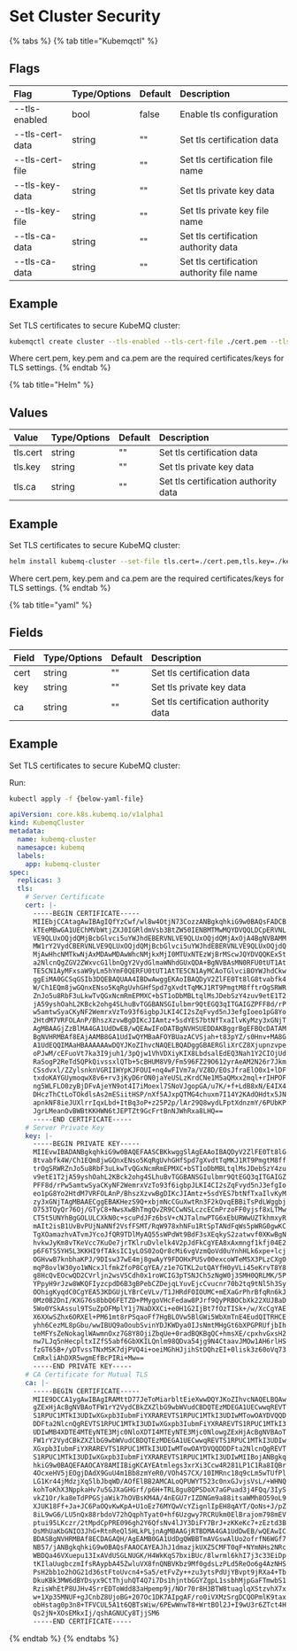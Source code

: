 # Set Cluster Security

{% tabs %}
{% tab title="Kubemqctl" %}
## Flags

| Flag | Type/Options | Default | Description |
| :--- | :--- | :--- | :--- |
| --tls-enabled | bool | false | Enable tls configuration |
| --tls-cert-data | string | "" | Set tls certification data |
| --tls-cert-file | string | "" | Set tls certification file name |
| --tls-key-data | string | "" | Set tls private key data |
| --tls-key-file | string | "" | Set tls private key file name |
| --tls-ca-data | string | "" | Set tls certification authority  data |
| --tls-ca-data | string | "" | Set tls certification authority  file name |

## Example

Set TLS certificates to secure KubeMQ cluster:

```bash
kubemqctl create cluster --tls-enabled --tls-cert-file ./cert.pem --tls-key-file ./key.pem --tls-ca-file ./ca.pem
```

Where cert.pem, key.pem and ca.pem are the required certificates/keys for TLS settings.
{% endtab %}

{% tab title="Helm" %}
## Values

| Value | Type/Options | Default | Description |
| :--- | :--- | :--- | :--- |
| tls.cert | string | "" | Set tls certification data |
| tls.key | string | "" | Set tls private key data |
| tls.ca | string | "" | Set tls certification authority  data |

## Example

Set TLS certificates to secure KubeMQ cluster:

```bash
helm install kubemq-cluster --set-file tls.cert=./cert.pem,tls.key=./key.pem,tls.ca=./ca.pem kubemq-charts/kubemq
```

Where cert.pem, key.pem and ca.pem are the required certificates/keys for TLS settings.
{% endtab %}

{% tab title="yaml" %}
## Fields

| Field | Type/Options | Default | Description |
| :--- | :--- | :--- | :--- |
| cert | string | "" | Set tls certification data |
| key | string | "" | Set tls private key data |
| ca | string | "" | Set tls certification authority  data |

## Example

Set TLS certificates to secure KubeMQ cluster:

Run:

```bash
kubectl apply -f {below-yaml-file}
```

```yaml
apiVersion: core.k8s.kubemq.io/v1alpha1
kind: KubemqCluster
metadata:
  name: kubemq-cluster
  namesapce: kubemq
  labels:
    app: kubemq-cluster
spec:
  replicas: 3
  tls:
    # Server Certificate  
    cert: |-
      -----BEGIN CERTIFICATE-----
      MIIEbjCCAtagAwIBAgIQfYzCwf/wl8w4OtjN73CozzANBgkqhkiG9w0BAQsFADCB
      kTEeMBwGA1UEChMVbWtjZXJ0IGRldmVsb3BtZW50IENBMTMwMQYDVQQLDCpERVNL
      VE9QLUxOQjdQMjBcbGlvci5uYWJhdEBERVNLVE9QLUxOQjdQMjAxOjA4BgNVBAMM
      MW1rY2VydCBERVNLVE9QLUxOQjdQMjBcbGlvci5uYWJhdEBERVNLVE9QLUxOQjdQ
      MjAwHhcNMTkwNjAxMDAwMDAwWhcNMjkxMjI0MTUxNTEzWjBrMScwJQYDVQQKEx5t
      a2NlcnQgZGV2ZWxvcG1lbnQgY2VydGlmaWNhdGUxQDA+BgNVBAsMN0RFU0tUT1At
      TE5CN1AyMFxsaW9yLm5hYmF0QERFU0tUT1AtTE5CN1AyMCAoTGlvciBOYWJhdCkw
      ggEiMA0GCSqGSIb3DQEBAQUAA4IBDwAwggEKAoIBAQDyV2ZlFE0Tt8lG8tvabfk4
      W/Ch1EQm8jwGQnxENso5KqRgUvhGHfSpd7gXvdtTqMKJ1RT9PmgtM8fftrOgSRWR
      ZnJo5u8RbF3uLkwTvQGxNcmRmEPMXC+bST1oDbMBLtqlMsJDebSzY4zuv9etE1T2
      jA59yshOahL2KBck2ohg4SLhuBvTGGBANSGIulbmr9QtEGQ3qITGAIGZPFF8d/rP
      w5amtwSyaCKyNF2WemrxVzTo93f6igbpJLKI4CI2sZqFvyd5nJ3efgIoeo1pG8Yo
      2HtdM7VRFOLAnP/BhszXzvwBgDIKcJIAmtz+5sdYES7btNfTxaIlvKyMzy3xGNjT
      AgMBAAGjZzBlMA4GA1UdDwEB/wQEAwIFoDATBgNVHSUEDDAKBggrBgEFBQcDATAM
      BgNVHRMBAf8EAjAAMB8GA1UdIwQYMBaAFOYBUazACVSjah+t83pYZ/s0Hnv+MA8G
      A1UdEQQIMAaHBAAAAAAwDQYJKoZIhvcNAQELBQADggGBAERGliXrCZ8Xjupnzvpe
      oPJwM/cEFuoVt7ka3I9juh1/3pQjw1VhVDXiyKIX8LbdsalEdEQ3Nah1Y2CIOjUd
      RaSogP2ReTd5QPkQivssxlQTb+5cBHUM8V9/Fm596FZ29O612yrAeAM2N26r7Jkm
      CSsdvxl/ZZylsnknVGRIIHYpKJFOUI+nq4wFIVm7a/VZ8D/EOsJfraElO0x1+lDF
      txdoKAYGUymoqwX8v6+rv3jKyD6rON0jaYeUSLzKrdCNe1M5aQMxx2mql+rIHPOF
      ng5WLFLO0zyBjDFvAjeYN9ot4I7iMoexl7SNoVJgopGA/u7K/+f+LdB8xN/E4IX4
      DHczThCtLoTOkdlsAs2mESiitHSP/nXf5AJxpQTMG4chuxm7I14Y2KAdOHdtx5JN
      apnkNF8ieJUXlrrIqxLbd+ItBq3oP+z25P2p/lAr29Q8wydLFptXdnzmY/6PUbKP
      JgrLMeanOvBWBtKKHWN6tJEPTZt9GcFrtBnNJWhRxa8LHQ==
      -----END CERTIFICATE-----
    # Server Private Key
    key: |-
      -----BEGIN PRIVATE KEY-----
      MIIEvwIBADANBgkqhkiG9w0BAQEFAASCBKkwggSlAgEAAoIBAQDyV2ZlFE0Tt8lG
      8tvabfk4W/Ch1EQm8jwGQnxENso5KqRgUvhGHfSpd7gXvdtTqMKJ1RT9PmgtM8ff
      trOgSRWRZnJo5u8RbF3uLkwTvQGxNcmRmEPMXC+bST1oDbMBLtqlMsJDebSzY4zu
      v9etE1T2jA59yshOahL2KBck2ohg4SLhuBvTGGBANSGIulbmr9QtEGQ3qITGAIGZ
      PFF8d/rPw5amtwSyaCKyNF2WemrxVzTo93f6igbpJLKI4CI2sZqFvyd5nJ3efgIo
      eo1pG8Yo2HtdM7VRFOLAnP/BhszXzvwBgDIKcJIAmtz+5sdYES7btNfTxaIlvKyM
      zy3xGNjTAgMBAAECggEBAKHezS9Q+xbjmNcCGuXwtRn3F2kQvqEBBiTsPdLWggbj
      O753TQyQr76Oj/GTyC8+NwsXwBhTmgQvZR9CCwNSLczcECmPrzoFF0yjsf8xLTMw
      CT5t5UNYhBgGOLULCXkN0c+scuPdJFz6bsV+cNJTalnwPTG6xEbURWwUZTkhmxyR
      mAIt2isB1UvBvPUjNaNNf2VsfFSMT/RqW978xhNFu1RtSpTANdFqWs5pWRG0gwKC
      TgXOamazhvATvmJYcoJfQR9TDlMyAQ55sWPdWt9BdF3sXEqkyS2zatwvf0XKwBgN
      hvkwJyKm8vTKeVcc7KuOe7jrTKlruDvlelk4V2pJdFkCgYEA8xAxmngf1kfj04E2
      p6F6TS5YH5L3KKHI9fTAksIC1yLOS02oQr8cMi6vgVzmQoVd0uYnhHLk6xpe+lcj
      OGHvwB7knbhaKPJ/9DIsw37wE4mj8gwAyY9FDOHxPUSv00excoWTeMSX3PLzCXgO
      mqP8ovlW30yo1WNcxJlfmkZfoP8CgYEA/z1e7GTKL2utQAYfH0yVLi45eKrvT8Y8
      g8HcQvEOcwQD2CVrljn2wsV5Cdh0x1roWCIG3pTSNJCh5zNgW0j3SMH0QRLMK/5P
      YPpyH9rJzw8WKQFIyzcpdD6B3gBPebCZDejqLYuvEjcCvucnr70b2tq9tNl5h3Sy
      OOhigKyqdC0CgYEA53KDGUjLYBrCeVLv/T1JHRdFOIOUMC+mEXaGrPhrBfqRn6kJ
      0Mz0B2DnI/KXG76s8bbQ6FETZD+PMygoVHcFedaw8PJrf9QyPRBOCbXk22XUJBaD
      5Wo0YSkAssul9TSuZpOFMplY1j7NaDXXCi+e0H1G2IjBt7fOzTISk+/w/XcCgYAE
      X6XXwSZhx6ORXEl+PM61mt8rPSqaoFf7HgBLOVw5BlGWi5WbXmTnE4EudQITRHCE
      yhh6CezML8pGbu/wwIBUQ9aOoubSvinYDJKWDya0IJsNmtMHgGt6bXPGPRUfjbIh
      teMFYsZeNokaglWAwmnOxz7G8Y8OjiZbqUe+0radBQKBgQC+hmsXE/cpxhvGxsH2
      nw7LJq5nHecpltxIZfS5abf6GbXKILQnlm98QDva54jg9N4CtaavJMOw1AH6rlHS
      fzGT65B+/yDTvssTNxMSK7djPVQ4i+oeiMGhHJjihStDQhzEI+0lisk3z60oVq73
      CmRxliAhDXR5wgmEfBcPIRi+Mw==
      -----END PRIVATE KEY-----
    # CA Certificate for Mutual TLS  
    ca: |-
      -----BEGIN CERTIFICATE-----
      MIIE9DCCA1ygAwIBAgIRAMttD77JeToMiarbltEieXwwDQYJKoZIhvcNAQELBQAw
      gZExHjAcBgNVBAoTFW1rY2VydCBkZXZlbG9wbWVudCBDQTEzMDEGA1UECwwqREVT
      S1RPUC1MTkI3UDIwXGxpb3IubmFiYXRAREVTS1RPUC1MTkI3UDIwMTowOAYDVQQD
      DDFta2NlcnQgREVTS1RPUC1MTkI3UDIwXGxpb3IubmFiYXRAREVTS1RPUC1MTkI3
      UDIwMB4XDTE4MTEyNTE3Mjc0NloXDTI4MTEyNTE3Mjc0NlowgZExHjAcBgNVBAoT
      FW1rY2VydCBkZXZlbG9wbWVudCBDQTEzMDEGA1UECwwqREVTS1RPUC1MTkI3UDIw
      XGxpb3IubmFiYXRAREVTS1RPUC1MTkI3UDIwMTowOAYDVQQDDDFta2NlcnQgREVT
      S1RPUC1MTkI3UDIwXGxpb3IubmFiYXRAREVTS1RPUC1MTkI3UDIwMIIBojANBgkq
      hkiG9w0BAQEFAAOCAY8AMIIBigKCAYEAtmlegs3xrXi3Ccw4R281LP1C1Ra8IQBr
      4OcxeHV5jEOgjDAdX9GuU4m1Bb8zmYeR0/VOh4S7CX/10IMRnc18q9cLm5wTUfPl
      LG1Kr44jMdzjXq5lbJbqWD/AOfElBB2AMCALoQPUWYT523c0nxGJvjsVsL/+WHNQ
      kohToKhX3NppkaHv7u5GJXaGHGrf/p6H+TRL8gu8QPSDoX7aGPuad3j4FQq/3IyS
      vkZ1Or/ka8eTdPPGSjaWik7hOVBsKM4A/4nEGU7rIZDNGm9a88itsaWMh8O59oL9
      XJUK18Ff+Ja+JC6PaOQvKwKpA+U1oEz76MYQwVcYZignlIpEH8qAYT/QoNs+J/pZ
      8iL9wG6/LU5nQx88rbdoV72hQqphTyat0+hf6Uzgwy7RCRUkm0ElBrajom798mEV
      ptui95LKczr/2tMpdCpPRE096gh2Y6QfsNv4lJY3DiFY7BrJ+zKKeKc7+zEztd3B
      OsMhUaKbGNIO3JhG+RtnReQl5HLkPLjnAgMBAAGjRTBDMA4GA1UdDwEB/wQEAwIC
      BDASBgNVHRMBAf8ECDAGAQH/AgEAMB0GA1UdDgQWBBTmAVGswAlUo2ofrfN6WGf7
      NB57/jANBgkqhkiG9w0BAQsFAAOCAYEAJhJ1dmazjkUXZ5CMFT0qF+NYmNHs2NRc
      WBDQa46VXuepu13IxAVdUSGLNUGK/H4WkKqS7bxiBUc/8lwrml6khI7j3c33EiDp
      tKIlaUugbczmIfsRAypbA45ZwluVX8fnQNBVKbz9Mf0gdsLzPLd5ReOo6g4AzNHS
      PsH2bb1o2hOG21d36stFtoUvcn4+Sa5/etFvZy++zu3ytsPdUjYBvpt9jRXa4+Tb
      DkuKBk3MW6dBYDsyx9CtThjuhQT4Q7i7Ds1hjntbGGYZgpL1ssbhMjpGaFTmwbS1
      RzisWhEtP8UJHv4SrrEDToWdd83aHpemp9j/NOr70r8H3BTW8tuaglqXStzvhX7x
      w+1Xp35MNUF+gJCnbZ8UjoBG+207Oc1DK7AIpgAF/ro0iVXMzSrgDCQOPmlK9tax
      obHstag0p3n8+TFVCUL5A1t6QBTsWiw/6PEwWnwT8+WrtBOl2J+I9wU3r6ZTct4H
      Qs2jN+XOsEMkxIj/qshAGNUCy8TjjSM6
      -----END CERTIFICATE-----
```
{% endtab %}
{% endtabs %}

